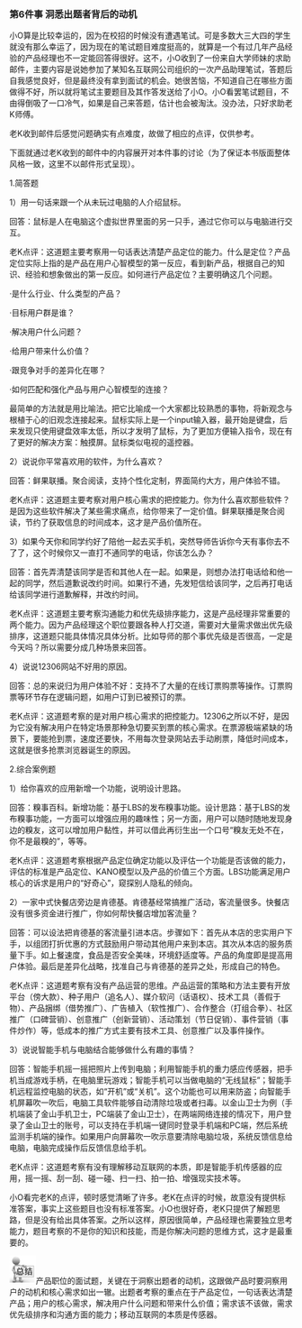 ### 第6件事 洞悉出题者背后的动机

小O算是比较幸运的，因为在校招的时候没有遭遇笔试。可是多数大三大四的学生就没有那么幸运了，因为现在的笔试题目难度挺高的，就算是一个有过几年产品经验的产品经理也不一定能回答得很好。这不，小O收到了一份来自大学师妹的求助邮件，主要内容是说她参加了某知名互联网公司组织的一次产品助理笔试，答题后自我感觉良好，但是最终没有拿到面试的机会。她很苦恼，不知道自己在哪些方面做得不好，所以就将笔试主要题目及其作答发送给了小O。小O看罢笔试题目，不由得倒吸了一口冷气，如果是自己来答题，估计也会被淘汰。没办法，只好求助老K师傅。

老K收到邮件后感觉问题确实有点难度，故做了相应的点评，仅供参考。

下面就通过老K收到的邮件中的内容展开对本件事的讨论（为了保证本书版面整体风格一致，这里不以邮件形式呈现）。

1.简答题

1）用一句话来跟一个从未玩过电脑的人介绍鼠标。

回答：鼠标是人在电脑这个虚拟世界里面的另一只手，通过它你可以与电脑进行交互。

老K点评：这道题主要考察用一句话表达清楚产品定位的能力。什么是定位？产品定位实际上指的是产品在用户心智模型的第一反应，看到新产品，根据自己的知识、经验和想象做出的第一反应。如何进行产品定位？主要明确这几个问题。

·是什么行业、什么类型的产品？

·目标用户群是谁？

·解决用户什么问题？

·给用户带来什么价值？

·跟竞争对手的差异化在哪？

·如何匹配和强化产品与用户心智模型的连接？

最简单的方法就是用比喻法。把它比喻成一个大家都比较熟悉的事物，将新观念与根植于心的旧观念连接起来。鼠标实际上是一个input输入器，最开始是键盘，后来发现只使用键盘效率太低，所以才发明了鼠标，为了更加方便输入指令，现在有了更好的解决方案：触摸屏。鼠标类似电视的遥控器。

2）说说你平常喜欢用的软件，为什么喜欢？

回答：鲜果联播。聚合阅读，支持个性化定制，界面简约大方，用户体验不错。

老K点评：这道题主要考察对用户核心需求的把控能力。你为什么喜欢那些软件？是因为这些软件解决了某些需求痛点，给你带来了一定价值。鲜果联播是聚合阅读，节约了获取信息的时间成本，这才是产品价值所在。

3）如果今天你和同学约好了陪他一起去买手机，突然导师告诉你今天有事你去不了了，这个时候你又一直打不通同学的电话，你该怎么办？

回答：首先弄清楚该同学是否和其他人在一起。如果是，则想办法打电话给和他一起的同学，然后道歉说改约时间。如果行不通，先发短信给该同学，之后再打电话给该同学进行道歉解释，并改约时间。

老K点评：这道题主要考察沟通能力和优先级排序能力，这是产品经理非常重要的两个能力。因为产品经理这个职位要跟各种人打交道，需要对大量需求做出优先级排序，这道题只能具体情况具体分析。比如导师的那个事优先级是否很高，一定是今天吗？所以需要分成几种场景来回答。

4）说说12306网站不好用的原因。

回答：总的来说归为用户体验不好：支持不了大量的在线订票购票等操作。订票购票等环节存在逻辑问题，如用户订到已被预订的票。

老K点评：这道题考察的是对用户核心需求的把控能力。12306之所以不好，是因为它没有解决用户在特定场景那种急切要买到票的核心需求。在票源极端紧缺的场景下，要能抢到票，速度还要快，不用每次登录网站去手动刷票，降低时间成本，这就是很多抢票浏览器诞生的原因。

2.综合案例题

1）给你喜欢的应用新增一个功能，说明设计思路。

回答：糗事百科。新增功能：基于LBS的发布糗事功能。设计思路：基于LBS的发布糗事功能，一方面可以增强应用的趣味性；另一方面，用户可以随时随地发现身边的糗友，这可以增加用户黏性，并可以借此再衍生出一个口号“糗友无处不在，你不是最糗的”，等等。

老K点评：这道题考察根据产品定位确定功能以及评估一个功能是否该做的能力，评估的标准是产品定位、KANO模型以及产品的价值三个方面。LBS功能满足用户核心的诉求是用户的“好奇心”，窥探别人隐私的倾向。

2）一家中式快餐店旁边是肯德基。肯德基经常搞推广活动，客流量很多。快餐店没有很多资金进行推广，你如何帮快餐店增加客流量？

回答：可以设法把肯德基的客流量引进本店。步骤如下：首先从本店的忠实用户下手，以组团打折优惠的方式鼓励用户带动其他用户来到本店。其次从本店的服务质量下手。如上餐速度，食品是否安全美味，环境舒适度等。产品的角度即是提高用户体验。最后是差异化战略，找准自己与肯德基的差异之处，形成自己的特色。

老K点评：这道题考察有没有产品运营的思维。产品运营的策略和方法主要有开放平台（傍大款）、种子用户（追名人）、媒介软问（话语权）、技术工具（善假于物）、产品捆绑（借势推广）、广告植入（软性推广）、合作整合（打组合拳）、社区推广（口碑营销）、创意推广（创新营销）、活动策划（节日促销）、事件营销（事件炒作）等，低成本的推广方式主要有技术工具、创意推广以及事件操作。

3）说说智能手机与电脑结合能够做什么有趣的事情？

回答：智能手机摇一摇把照片上传到电脑；利用智能手机的重力感应传感器，把手机当成游戏手柄，在电脑里玩游戏；智能手机可以当做电脑的“无线鼠标”；智能手机远程监控电脑的状态，如“开机”或“关机”。这个功能也可以用来防盗；向智能手机屏幕吹一吹后，电脑工具软件能够自动清除垃圾或者扫毒。以金山卫士为例（手机端装了金山手机卫士，PC端装了金山卫士），在两端网络连接的情况下，用户登录了金山卫士的账号，可以支持在手机端一键同时登录手机端和PC端，然后系统监测手机端的操作。如果用户向屏幕吹一吹示意要清除电脑垃圾，系统反馈信息给电脑，电脑完成操作后反馈信息给手机。

老K点评：这道题考察有没有理解移动互联网的本质，即是智能手机传感器的应用，摇一摇、刮一刮、碰一碰、扫一扫、拍一拍、增强现实技术等。

小O看完老K的点评，顿时感觉清晰了许多。老K在点评的时候，故意没有提供标准答案，事实上这些题目也没有标准答案。小O也很好奇，老K只提供了解题思路，但是没有给出具体答案。之所以这样，原因很简单，产品经理也需要独立思考能力，题目考察的不是你的知识和技能，而是你解决问题的思维方式，这才是最重要的。

![](images/image01558.jpeg)产品职位的面试题，关键在于洞察出题者的动机，这跟做产品时要洞察用户的动机和核心需求如出一辙。出题者考察的重点在于产品定位，一句话表达清楚产品；用户的核心需求，解决用户什么问题和带来什么价值；需求该不该做，需求优先级排序和沟通方面的能力；移动互联网的本质是传感器。
